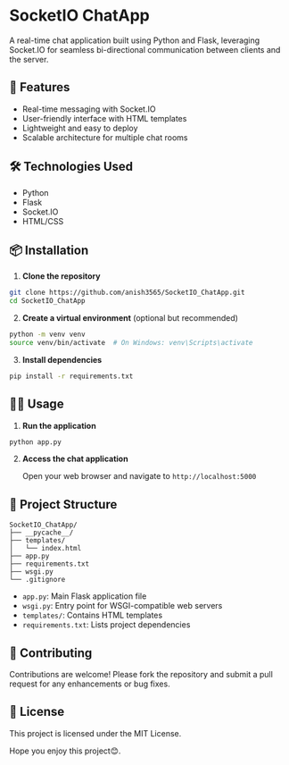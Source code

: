 # SocketIO ChatApp

A real-time chat application built using Python and Flask, leveraging Socket.IO for seamless bi-directional communication between clients and the server.

## 🚀 Features
* Real-time messaging with Socket.IO
* User-friendly interface with HTML templates
* Lightweight and easy to deploy
* Scalable architecture for multiple chat rooms

## 🛠️ Technologies Used
* Python
* Flask
* Socket.IO
* HTML/CSS

## 📦 Installation

1. **Clone the repository**

```bash
git clone https://github.com/anish3565/SocketIO_ChatApp.git
cd SocketIO_ChatApp
```

2. **Create a virtual environment** (optional but recommended)

```bash
python -m venv venv
source venv/bin/activate  # On Windows: venv\Scripts\activate
```

3. **Install dependencies**

```bash
pip install -r requirements.txt
```

## 🚴‍♂️ Usage

1. **Run the application**

```bash
python app.py
```

2. **Access the chat application**
   
   Open your web browser and navigate to `http://localhost:5000`

## 📁 Project Structure

```
SocketIO_ChatApp/
├── __pycache__/
├── templates/
│   └── index.html
├── app.py
├── requirements.txt
├── wsgi.py
└── .gitignore
```

* `app.py`: Main Flask application file
* `wsgi.py`: Entry point for WSGI-compatible web servers
* `templates/`: Contains HTML templates
* `requirements.txt`: Lists project dependencies

## 🤝 Contributing

Contributions are welcome! Please fork the repository and submit a pull request for any enhancements or bug fixes.

## 📄 License

This project is licensed under the MIT License.


Hope you enjoy this project😊.
